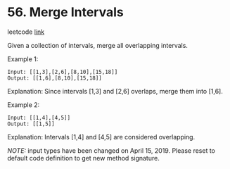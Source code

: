 # 56. Merge Intervals

leetcode [link][problem]

Given a collection of intervals, merge all overlapping intervals.

Example 1:

```
Input: [[1,3],[2,6],[8,10],[15,18]]
Output: [[1,6],[8,10],[15,18]]
```

Explanation: Since intervals [1,3] and [2,6] overlaps, merge them into [1,6].

Example 2:

```
Input: [[1,4],[4,5]]
Output: [[1,5]]
```

Explanation: Intervals [1,4] and [4,5] are considered overlapping.

*NOTE:* input types have been changed on April 15, 2019. Please reset to default code definition to get new method signature.

[problem]: https://leetcode.com/problems/sort-list/
